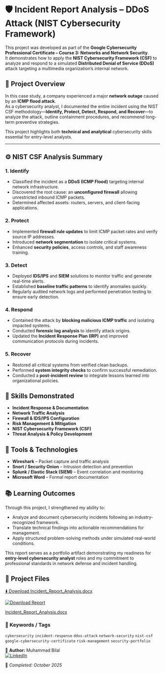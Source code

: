 
# 🛡️ Incident Report Analysis – DDoS Attack (NIST Cybersecurity Framework)

This project was developed as part of the **Google Cybersecurity Professional Certificate – Course 3: Networks and Network Security**.  
It demonstrates how to apply the **NIST Cybersecurity Framework (CSF)** to analyze and respond to a simulated **Distributed Denial of Service (DDoS)** attack targeting a multimedia organization’s internal network.



## 📘 Project Overview

In this case study, a company experienced a major **network outage** caused by an **ICMP flood attack**.  
As a cybersecurity analyst, I documented the entire incident using the NIST CSF methodology—**Identify, Protect, Detect, Respond, and Recover**—to analyze the attack, outline containment procedures, and recommend long-term preventive strategies.

This project highlights both **technical and analytical** cybersecurity skills essential for entry-level analysts.

---

## ⚙️ NIST CSF Analysis Summary

### 1. Identify  
- Classified the incident as a **DDoS (ICMP Flood)** targeting internal network infrastructure.  
- Discovered the root cause: an **unconfigured firewall** allowing unrestricted inbound ICMP packets.  
- Determined affected assets: routers, servers, and client-facing applications.  

### 2. Protect  
- Implemented **firewall rule updates** to limit ICMP packet rates and verify source IP addresses.  
- Introduced **network segmentation** to isolate critical systems.  
- Enhanced **security policies**, access controls, and staff awareness training.  

### 3. Detect  
- Deployed **IDS/IPS** and **SIEM** solutions to monitor traffic and generate real-time alerts.  
- Established **baseline traffic patterns** to identify anomalies quickly.  
- Regularly audited network logs and performed penetration testing to ensure early detection.  

### 4. Respond  
- Contained the attack by **blocking malicious ICMP traffic** and isolating impacted systems.  
- Conducted **forensic log analysis** to identify attack origins.  
- Updated the **Incident Response Plan (IRP)** and improved communication protocols during incidents.  

### 5. Recover  
- Restored all critical systems from verified clean backups.  
- Performed **system integrity checks** to confirm successful remediation.  
- Conducted a **post-incident review** to integrate lessons learned into organizational policies.  



## 🧠 Skills Demonstrated

- **Incident Response & Documentation**  
- **Network Traffic Analysis**  
- **Firewall & IDS/IPS Configuration**  
- **Risk Management & Mitigation**  
- **NIST Cybersecurity Framework (CSF)**  
- **Threat Analysis & Policy Development**  



## 🧾 Tools & Technologies

- **Wireshark** – Packet capture and traffic analysis  
- **Snort / Security Onion** – Intrusion detection and prevention  
- **Splunk / Elastic Stack (SIEM)** – Event correlation and monitoring  
- **Microsoft Word** – Formal report documentation  



## 📚 Learning Outcomes

Through this project, I strengthened my ability to:  
- Analyze and document cybersecurity incidents following an industry-recognized framework.  
- Translate technical findings into actionable recommendations for management.  
- Apply structured problem-solving methods under simulated real-world conditions.  

This report serves as a portfolio artifact demonstrating my readiness for **entry-level cybersecurity analyst** roles and my commitment to professional standards in network defense and incident handling.



## 📂 Project Files
[⬇️ Download Incident_Report_Analysis.docx](https://github.com/<your-username>/<repo-name>/raw/main/Incident_Report_Analysis.docx)
  
[![Download Report](https://img.shields.io/badge/Download_Report-Word_File-blue?style=for-the-badge&logo=microsoftword)](https://github.com/user-attachments/files/22599999/Incident_Report_Analysis.docx)

[Incident_Report_Analysis.docx](https://github.com/<your-username>/<your-repo>/raw/main/Incident_Report_Analysis.docx)



### 🔖 Keywords / Tags
`cybersecurity` `incident-response` `ddos-attack` `network-security` `nist-csf` `google-cybersecurity-certificate` `risk-management` `security-portfolio`



👤 **Author:** Muhammad Bilal  
[![LinkedIn](https://img.shields.io/badge/LinkedIn-Profile-blue?logo=linkedin&style=for-the-badge)](https://www.linkedin.com/in/muhammad-bilal-914273314/)

📅 *Completed: October 2025*


